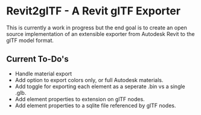 # Revit2glTF - A Revit glTF Exporter
This is currently a work in progress but the end goal is to create an open source implementation of an extensible exporter from Autodesk Revit to the glTF model format.

## Current To-Do's
- Handle material export
- Add option to export colors only, or full Autodesk materials.
- Add toggle for exporting each element as a seperate .bin vs a single .glb.
- Add element properties to extension on glTF nodes.
- Add element properties to a sqlite file referenced by glTF nodes.

